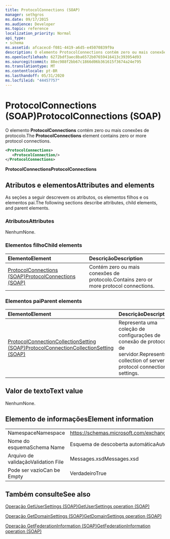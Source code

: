 ```yaml
---
title: ProtocolConnections (SOAP)
manager: sethgros
ms.date: 09/17/2015
ms.audience: Developer
ms.topic: reference
localization_priority: Normal
api_type:
- schema
ms.assetid: afcacecd-f081-4419-a6d5-e45070839f9a
description: O elemento ProtocolConnections contém zero ou mais conexões de protocolo.
ms.openlocfilehash: 6272bdf3aec8ba6572b07659416413c393954d93
ms.sourcegitcommit: 88ec988f2bb67c1866d06b361615f3674a24e795
ms.translationtype: MT
ms.contentlocale: pt-BR
ms.lasthandoff: 05/31/2020
ms.locfileid: "44457757"
---
```

# <a name="protocolconnections-soap"></a><span data-ttu-id="ef7b2-103">ProtocolConnections (SOAP)</span><span class="sxs-lookup"><span data-stu-id="ef7b2-103">ProtocolConnections (SOAP)</span></span>

<span data-ttu-id="ef7b2-104">O elemento **ProtocolConnections** contém zero ou mais conexões de protocolo.</span><span class="sxs-lookup"><span data-stu-id="ef7b2-104">The **ProtocolConnections** element contains zero or more protocol connections.</span></span> 
  
```XML
<ProtocolConnections>
   <ProtocolConnection/>
</ProtocolConnections>
```

 <span data-ttu-id="ef7b2-105">**ProtocolConnections**</span><span class="sxs-lookup"><span data-stu-id="ef7b2-105">**ProtocolConnections**</span></span>
## <a name="attributes-and-elements"></a><span data-ttu-id="ef7b2-106">Atributos e elementos</span><span class="sxs-lookup"><span data-stu-id="ef7b2-106">Attributes and elements</span></span>

<span data-ttu-id="ef7b2-107">As seções a seguir descrevem os atributos, os elementos filhos e os elementos pai.</span><span class="sxs-lookup"><span data-stu-id="ef7b2-107">The following sections describe attributes, child elements, and parent elements.</span></span>
  
### <a name="attributes"></a><span data-ttu-id="ef7b2-108">Atributos</span><span class="sxs-lookup"><span data-stu-id="ef7b2-108">Attributes</span></span>

<span data-ttu-id="ef7b2-109">Nenhum</span><span class="sxs-lookup"><span data-stu-id="ef7b2-109">None.</span></span>
  
### <a name="child-elements"></a><span data-ttu-id="ef7b2-110">Elementos filho</span><span class="sxs-lookup"><span data-stu-id="ef7b2-110">Child elements</span></span>

|<span data-ttu-id="ef7b2-111">**Elemento**</span><span class="sxs-lookup"><span data-stu-id="ef7b2-111">**Element**</span></span>|<span data-ttu-id="ef7b2-112">**Descrição**</span><span class="sxs-lookup"><span data-stu-id="ef7b2-112">**Description**</span></span>|
|:-----|:-----|
|[<span data-ttu-id="ef7b2-113">ProtocolConnections (SOAP)</span><span class="sxs-lookup"><span data-stu-id="ef7b2-113">ProtocolConnections (SOAP)</span></span>](protocolconnections-soap.md) <br/> |<span data-ttu-id="ef7b2-114">Contém zero ou mais conexões de protocolo.</span><span class="sxs-lookup"><span data-stu-id="ef7b2-114">Contains zero or more protocol connections.</span></span>  <br/> |
   
### <a name="parent-elements"></a><span data-ttu-id="ef7b2-115">Elementos pai</span><span class="sxs-lookup"><span data-stu-id="ef7b2-115">Parent elements</span></span>

|<span data-ttu-id="ef7b2-116">**Elemento**</span><span class="sxs-lookup"><span data-stu-id="ef7b2-116">**Element**</span></span>|<span data-ttu-id="ef7b2-117">**Descrição**</span><span class="sxs-lookup"><span data-stu-id="ef7b2-117">**Description**</span></span>|
|:-----|:-----|
|[<span data-ttu-id="ef7b2-118">ProtocolConnectionCollectionSetting (SOAP)</span><span class="sxs-lookup"><span data-stu-id="ef7b2-118">ProtocolConnectionCollectionSetting (SOAP)</span></span>](protocolconnectioncollectionsetting-soap.md) <br/> |<span data-ttu-id="ef7b2-119">Representa uma coleção de configurações de conexão de protocolo de servidor.</span><span class="sxs-lookup"><span data-stu-id="ef7b2-119">Represents a collection of server protocol connection settings.</span></span>  <br/> |
   
## <a name="text-value"></a><span data-ttu-id="ef7b2-120">Valor de texto</span><span class="sxs-lookup"><span data-stu-id="ef7b2-120">Text value</span></span>

<span data-ttu-id="ef7b2-121">Nenhum</span><span class="sxs-lookup"><span data-stu-id="ef7b2-121">None.</span></span>
  
## <a name="element-information"></a><span data-ttu-id="ef7b2-122">Elemento de informações</span><span class="sxs-lookup"><span data-stu-id="ef7b2-122">Element information</span></span>

|||
|:-----|:-----|
|<span data-ttu-id="ef7b2-123">Namespace</span><span class="sxs-lookup"><span data-stu-id="ef7b2-123">Namespace</span></span>  <br/> |https://schemas.microsoft.com/exchange/2010/Autodiscover  <br/> |
|<span data-ttu-id="ef7b2-124">Nome do esquema</span><span class="sxs-lookup"><span data-stu-id="ef7b2-124">Schema Name</span></span>  <br/> |<span data-ttu-id="ef7b2-125">Esquema de descoberta automática</span><span class="sxs-lookup"><span data-stu-id="ef7b2-125">Autodiscover schema</span></span>  <br/> |
|<span data-ttu-id="ef7b2-126">Arquivo de validação</span><span class="sxs-lookup"><span data-stu-id="ef7b2-126">Validation File</span></span>  <br/> |<span data-ttu-id="ef7b2-127">Messages.xsd</span><span class="sxs-lookup"><span data-stu-id="ef7b2-127">Messages.xsd</span></span>  <br/> |
|<span data-ttu-id="ef7b2-128">Pode ser vazio</span><span class="sxs-lookup"><span data-stu-id="ef7b2-128">Can be Empty</span></span>  <br/> |<span data-ttu-id="ef7b2-129">Verdadeiro</span><span class="sxs-lookup"><span data-stu-id="ef7b2-129">True</span></span>  <br/> |
   
## <a name="see-also"></a><span data-ttu-id="ef7b2-130">Também consulte</span><span class="sxs-lookup"><span data-stu-id="ef7b2-130">See also</span></span>



[<span data-ttu-id="ef7b2-131">Operação GetUserSettings (SOAP)</span><span class="sxs-lookup"><span data-stu-id="ef7b2-131">GetUserSettings operation (SOAP)</span></span>](getusersettings-operation-soap.md)
  
[<span data-ttu-id="ef7b2-132">Operação GetDomainSettings (SOAP)</span><span class="sxs-lookup"><span data-stu-id="ef7b2-132">GetDomainSettings operation (SOAP)</span></span>](getdomainsettings-operation-soap.md)
  
[<span data-ttu-id="ef7b2-133">Operação GetFederationInformation (SOAP)</span><span class="sxs-lookup"><span data-stu-id="ef7b2-133">GetFederationInformation operation (SOAP)</span></span>](getfederationinformation-operation-soap.md)

